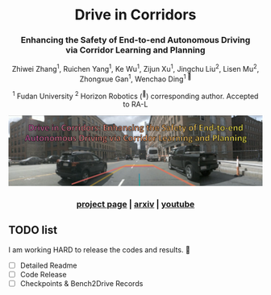<div align="center">
<h1>Drive in Corridors</h1>
<h3>Enhancing the Safety of End-to-end Autonomous Driving</br> via Corridor Learning and Planning</h3>


Zhiwei Zhang<sup>1</sup>, Ruichen Yang<sup>1</sup>, Ke Wu<sup>1</sup>, Zijun Xu<sup>1</sup>, Jingchu Liu<sup>2</sup>, Lisen Mu<sup>2</sup>, Zhongxue Gan<sup>1</sup>, Wenchao Ding<sup>1 :email:</sup>

<sup>1</sup> Fudan University <sup>2</sup> Horizon Robotics (<sup>:email:</sup>) corresponding author.
Accepted to RA-L

<img src="assets/Cover.png" width="1000">

### [project page](https://zhiwei-pg.github.io/Drive-in-Corridors/) | [arxiv](https://arxiv.org/abs/2504.07507) | [youtube](https://www.youtube.com/watch?v=HHC14VKnrTw) 

</div>

## TODO list
I am working HARD to release the codes and results. 💪
- [ ] Detailed Readme
- [ ] Code Release
- [ ] Checkpoints & Bench2Drive Records
